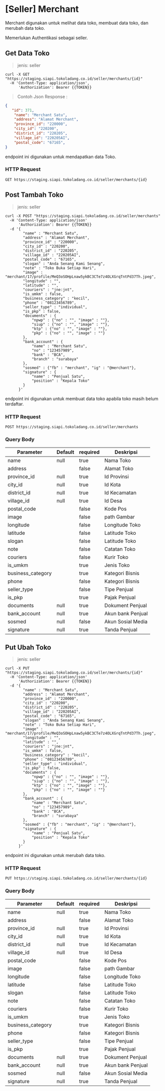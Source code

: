 # [Seller] Merchant

Merchant digunakan untuk melihat data toko, membuat data toko, dan merubah data toko. 

<aside class="notice">
Memerlukan Authentikasi sebagai seller.
</aside>

## Get Data Toko

> jenis: seller

```shell
curl -X GET "https://staging.siapi.tokoladang.co.id/seller/merchants/{id}"
  -H 'Content-Type: application/json',
      'Authorization': Bearer {{TOKEN}}
```

> Contoh Json Response :

```json
{
   "id": 371,
    "name": "Merchant Satu",
    "address": "Alamat Merchant",
    "province_id": "220000",
    "city_id": "220200",
    "district_id": "220205",
    "village_id": "220205AI",
    "postal_code": "67165",
}
```
endpoint ini digunakan untuk mendapatkan data Toko.

### HTTP Request

`GET https://staging.siapi.tokoladang.co.id/seller/merchants/{id}`


## Post Tambah Toko

> jenis: seller

```shell
curl -X POST "https://staging.siapi.tokoladang.co.id/seller/merchants"
  -H 'Content-Type: application/json'
      'Authorization': Bearer {{TOKEN}}
  -d '{
        "name" : "Merchant Satu",
        "address" : "Alamat Merchant",
        "province_id" : "220000",
        "city_id" : "220200",
        "district_id" : "220205",
        "village_id" : "220205AI",
        "postal_code" : "67165",
        "slogan" : "Anda Senang Kami Senang",
        "note" : "Toko Buka Setiap Hari",
        "image" : "merchant/17/profile/MeQ3oSOHpLnaw5ykBC3CTe7z4OLXGrqTntPd37Th.jpeg",
        "longitude" : "",
        "latitude" : "",
        "couriers" : "jne:jnt",
        "is_umkm" : false,
        "business_category" : "kecil",
        "phone" : "08123456789",
        "seller_type" : "individual",
        "is_pkp" : false,
        "documents" : {
            "npwp" : {"no" : "", "image" : ""},
            "siup" : {"no" : "", "image" : ""},
            "ktp" : {"no" : "", "image" : ""},
            "pkp" : {"no" : "", "image" : ""}
        },
        "bank_account" : {
            "name" : "Merchant Satu",
            "no" : "123457989",
            "bank" : "BCA",
            "branch" : "surabaya"
        },
        "sosmed" : {"fb" : "merchant", "ig" : "@merchant"},
        "signature" : {
            "name" : "Penjual Satu",
            "position" : "Kepala Toko"
        }
      }'
```

endpoint ini digunakan untuk membuat data toko apabila toko masih belum terdaftar.

### HTTP Request

`POST https://staging.siapi.tokoladang.co.id/seller/merchants`

### Query Body

Parameter | Default | required | Deskripsi
--------- | ------- | -------- | -----------
name | null | true | Nama Toko
address |  | false | Alamat Toko
province_id | null | true | Id Provinsi
city_id | null | true | Id Kota
district_id | null | true | Id Kecamatan
village_id | null | true | Id Desa
postal_code |  | false | Kode Pos
image |  | false | path Gambar
longitude |  | false | Longitude Toko
latitude |  | false | Latitude Toko
slogan |  | false | Latitude Toko
note |  | false | Catatan Toko
couriers |  | false | Kurir Toko
is_umkm |  | true | Jenis Toko
business_category |  | true | Kategori Bisnis
phone |  | false | Kategori Bisnis
seller_type |  | false | Tipe Penjual
is_pkp |  | true | Pajak Penjual
documents | null | true | Dokument Penjual
bank_account | null | true | Akun bank Penjual
sosmed | null | false | Akun Sosial Media
signature | null | true | Tanda Penjual

## Put Ubah Toko

> jenis: seller

```shell
curl -X PUT "https://staging.siapi.tokoladang.co.id/seller/merchants/{id}"
  -H 'Content-Type: application/json'
      'Authorization': Bearer {{TOKEN}}
  -d '{
        "name" : "Merchant Satu",
        "address" : "Alamat Merchant",
        "province_id" : "220000",
        "city_id" : "220200",
        "district_id" : "220205",
        "village_id" : "220205AI",
        "postal_code" : "67165",
        "slogan" : "Anda Senang Kami Senang",
        "note" : "Toko Buka Setiap Hari",
        "image" : "merchant/17/profile/MeQ3oSOHpLnaw5ykBC3CTe7z4OLXGrqTntPd37Th.jpeg",
        "longitude" : "",
        "latitude" : "",
        "couriers" : "jne:jnt",
        "is_umkm" : false,
        "business_category" : "kecil",
        "phone" : "08123456789",
        "seller_type" : "individual",
        "is_pkp" : false,
        "documents" : {
            "npwp" : {"no" : "", "image" : ""},
            "siup" : {"no" : "", "image" : ""},
            "ktp" : {"no" : "", "image" : ""},
            "pkp" : {"no" : "", "image" : ""}
        },
        "bank_account" : {
            "name" : "Merchant Satu",
            "no" : "123457989",
            "bank" : "BCA",
            "branch" : "surabaya"
        },
        "sosmed" : {"fb" : "merchant", "ig" : "@merchant"},
        "signature" : {
            "name" : "Penjual Satu",
            "position" : "Kepala Toko"
        }
      }'
```

endpoint ini digunakan untuk merubah data toko.

### HTTP Request

`PUT https://staging.siapi.tokoladang.co.id/seller/merchants/{id}`

### Query Body

Parameter | Default | required | Deskripsi
--------- | ------- | -------- | -----------
name | null | true | Nama Toko
address |  | false | Alamat Toko
province_id | null | true | Id Provinsi
city_id | null | true | Id Kota
district_id | null | true | Id Kecamatan
village_id | null | true | Id Desa
postal_code |  | false | Kode Pos
image |  | false | path Gambar
longitude |  | false | Longitude Toko
latitude |  | false | Latitude Toko
slogan |  | false | Latitude Toko
note |  | false | Catatan Toko
couriers |  | false | Kurir Toko
is_umkm |  | true | Jenis Toko
business_category |  | true | Kategori Bisnis
phone |  | false | Kategori Bisnis
seller_type |  | false | Tipe Penjual
is_pkp |  | true | Pajak Penjual
documents | null | true | Dokument Penjual
bank_account | null | true | Akun bank Penjual
sosmed | null | false | Akun Sosial Media
signature | null | true | Tanda Penjual
